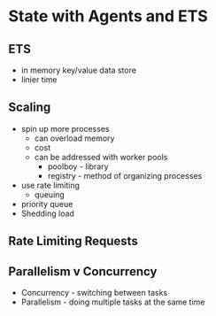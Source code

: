 # State with Agents and ETS

## ETS 
* in memory key/value data store
* linier time 

## Scaling
  * spin up more processes
    * can overload memory
    * cost
    * can be addressed with worker pools
      * poolboy - library
      * registry - method of organizing processes
  * use rate limiting
    * queuing
  * priority queue
  * Shedding load

## Rate Limiting Requests

## Parallelism v Concurrency
* Concurrency - switching between tasks
* Parallelism - doing multiple tasks at the same time
